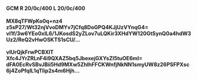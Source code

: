 #### GCM R 20/0c/400 L 20/0c/400
**MX8qTFWpKo0q+nz4**<br/>**z5sP27/Wt32njVvoDMYv7jCfq8DoGPQ4KJjUzVYnqG4=**<br/>**vl1f/3w6YEo0xlL6/1JKosdS2yZLov7uLQKir3XHdYW120GtSynQ0a4hdW3Uz2/ReQ2vHwOSKTS1sCU/...**<br/><br/>
**vIUrQjkFrwPCBXlT**<br/>**Xfc4JYrZRLnF4i9QXAZ5bq5JbexejGXYsZI5tuOE6mI=**<br/>**dFA0EcRvSBvJBii5Hd9MXw5ZhlhFFCKWnfjNkNN1smyUW8z26PSFPXsc6j4ZoPfqIL1qTIip2s4m6Hjh...**